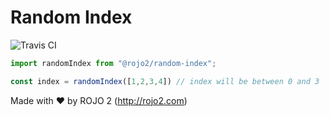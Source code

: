 # Random Index 
![Travis CI](https://travis-ci.org/rojo2/random-index.svg?branch=master)

```javascript
import randomIndex from "@rojo2/random-index";

const index = randomIndex([1,2,3,4]) // index will be between 0 and 3
```

Made with :heart: by ROJO 2 (http://rojo2.com)
